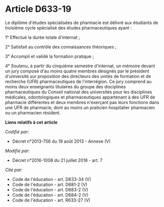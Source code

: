 # Article D633-19

Le diplôme d'études spécialisées de pharmacie est délivré aux étudiants de troisième cycle spécialisé des études
pharmaceutiques ayant :

1° Effectué la durée totale d'internat ;

2° Satisfait au contrôle des connaissances théoriques ;

3° Accompli et validé la formation pratique ;

4° Soutenu, à partir du cinquième semestre d'internat, un mémoire devant un jury composé d'au moins quatre membres désignés
par le président d'université sur proposition des directeurs des unités de formation et de recherche (UFR) pharmaceutiques de
l'interrégion. Ce jury comprend au moins deux enseignants titulaires du groupe des disciplines pharmaceutiques du Conseil
national des universités pour les disciplines médicales, odontologiques et pharmaceutiques appartenant à des UFR de pharmacie
différentes et deux membres n'exerçant pas leurs fonctions dans une UFR de pharmacie, dont au moins un praticien hospitalier
pharmacien ou un pharmacien résident.

**Liens relatifs à cet article**

_Codifié par_:

  - Décret n°2013-756 du 19 août 2013 -  Annexe (V)

_Modifié par_:

  - Décret n°2016-1008 du 21 juillet 2016 - art. 7

_Cité par_:

  - Code de l'éducation - art. D633-34 (V)
  - Code de l'éducation - art. D681-2 (V)
  - Code de l'éducation - art. D683-2 (V)
  - Code de l'éducation - art. D684-2 (V)
  - Code de l'éducation - art. R633-27 (V)
